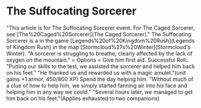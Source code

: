 # The Suffocating Sorcerer

"This article is for The Suffocating Sorcerer event. For The Caged Sorcerer, see [The%20Caged%20Sorcerer](The Caged Sorcerer)."
The Suffocating Sorcerer is a in the game [Legends%20of%20Kingdom%20Rush](Legends of Kingdom Rush) in the map [Stormcloud%27s%20Winter](Stormcloud's Winter).
"A sorcerer is struggling to breathe, clearly affected by the lack of oxygen on the mountain."
= Options =
Give him first aid.
Successful Roll:.
"Putting our skills to the test, we assisted the sorcerer and helped him back on his feet."
"He thanked us and rewarded us with a magic amulet."(unit gains +1 armor, 450/800 XP)
Spend the day helping him.
"Without much of a clue of how to help him, we simply started fanning air into his face and helping him in any way we could."
"Several hours later, we managed to get him back on his feet."(Applies exhausted to two companions)
